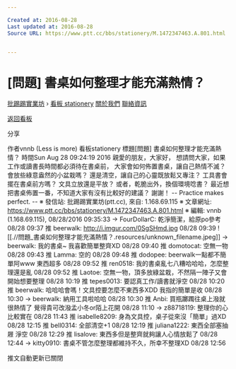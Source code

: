 ```yaml
---

Created at: 2016-08-28
Last updated at: 2016-08-28
Source URL: https://www.ptt.cc/bbs/stationery/M.1472347463.A.801.html


---
```


# [問題] 書桌如何整理才能充滿熱情？


[批踢踢實業坊](https://www.ptt.cc/) › [看板 stationery](https://www.ptt.cc/bbs/stationery/index.html) [關於我們](https://www.ptt.cc/about.html) [聯絡資訊](https://www.ptt.cc/contact.html)

[返回看板](https://www.ptt.cc/bbs/stationery/index.html)

分享

作者vnnb (Less is more)
看板stationery
標題\[問題\] 書桌如何整理才能充滿熱情？
時間Sun Aug 28 09:24:19 2016
親愛的朋友，大家好， 想請問大家，如果工作或讀書長時間都必須待在書桌前， 大家會如何佈置書桌，讓自己熱情不滅？ 會放些綠意盎然的小盆栽嗎？ 還是清空，讓自己的心靈既放鬆又專注？ 工具書會擺在書桌前方嗎？ 文具立放還是平放？ 或者，乾脆出外，換個環境唸書？ 最近想把書桌佈置一番，不知道大家有沒有比較好的建議？ 謝謝！ -- Practice makes perfect. -- ※ 發信站: 批踢踢實業坊(ptt.cc), 來自: 1.168.69.115 ※ 文章網址: <https://www.ptt.cc/bbs/stationery/M.1472347463.A.801.html> ※ 編輯: vnnb (1.168.69.115), 08/28/2016 09:35:33
→ FourDollarC: 乾淨簡潔，給原po參考 08/28 09:37
推 beerwalk: <http://i.imgur.com/0SgSHmd.jpg> 08/28 09:39
![[.//問題_書桌如何整理才能充滿熱情？.resources/unknown_filename.jpeg]]
→ beerwalk: 我的書桌~ 我喜歡簡單整齊XD 08/28 09:40
推 domotocat: 空無一物 08/28 09:43
推 Lamma: 空的 08/28 09:48
推 dodopee: beerwalk一點都不簡單阿www 東西超多 08/28 09:52
推 ren0518: 我的書桌亂七八糟哈哈哈，怎麼整理還是亂 08/28 09:52
推 Laotoe: 空無一物，頂多放綠盆栽，不然隔一陣子又會開始想要整理 08/28 10:19
推 tepes0013: 要認真工作/讀書就淨空 08/28 10:20
推 beerwalk: 哈哈哈會嗎！文具控要怎麼不東西多XDD 我指的簡單是收 08/28 10:30
→ beerwalk: 納用工具啦哈哈 08/28 10:30
推 Anbi: 買瓶躑躅往桌上潑就很熱情了 覺得貴可改潑孟小冬or陌上花開 08/28 11:10
→ z88718119: 整理你的心比較實在 08/28 11:43
推 isabelle8209: 身為文具控，桌子從來沒「簡單」過XD 08/28 12:15
推 bell0314: 全部清空+1 08/28 12:19
推 juliana1222: 東西全部塞抽屜 淨空 08/28 12:29
推 lisalove: 東西多但是整齊就夠讓人心情放鬆了 08/28 12:44
→ kitty0910: 書桌不管怎麼整理都維持不久，所幸不整理XD 08/28 12:56

推文自動更新已關閉

